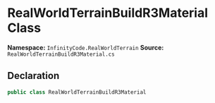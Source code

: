 # RealWorldTerrainBuildR3Material Class

**Namespace:** `InfinityCode.RealWorldTerrain`
**Source:** `RealWorldTerrainBuildR3Material.cs`

## Declaration

```csharp
public class RealWorldTerrainBuildR3Material
```

